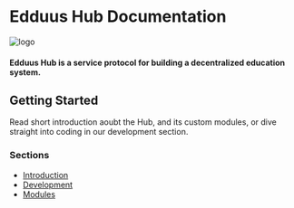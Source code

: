 # Edduus Hub Documentation <!-- omit in toc -->

![logo](https://edduus.io/assets/images/logo_og.png)

#### Edduus Hub is a service protocol for building a decentralized education system.

## Getting Started

Read short introduction aoubt the Hub, and its custom modules, or dive straight into coding in our development section.

### Sections

- [Introduction](intro)
- [Development](development)
- [Modules](modules/README)

